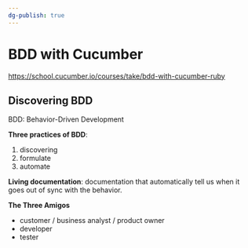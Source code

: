 ```yaml
---
dg-publish: true
---
```

# BDD with Cucumber

<https://school.cucumber.io/courses/take/bdd-with-cucumber-ruby>

## Discovering BDD

BDD: Behavior-Driven Development

**Three practices of BDD**:

1. discovering
2. formulate
3. automate

**Living documentation**: documentation that automatically tell us when it goes out of sync with the behavior.

**The Three Amigos**

- customer / business analyst / product owner
- developer
- tester

